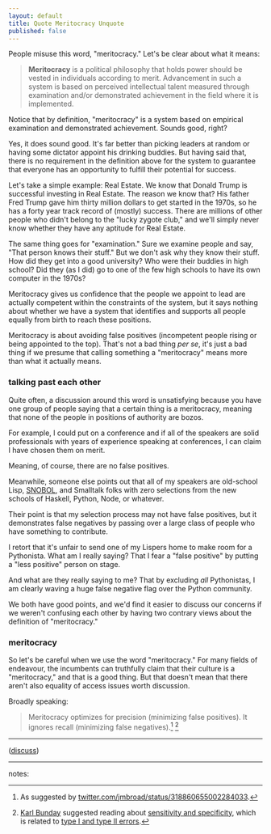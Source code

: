 ```yaml
---
layout: default
title: Quote Meritocracy Unquote
published: false
---
```


People misuse this word, "meritocracy." Let's be clear about what it means:

> **Meritocracy** is a political philosophy that holds power should be vested in individuals according to merit. Advancement in such a system is based on perceived intellectual talent measured through examination and/or demonstrated achievement in the field where it is implemented.

Notice that by definition, "meritocracy" is a system based on empirical examination and demonstrated achievement. Sounds good, right?

Yes, it does sound good. It's far better than picking leaders at random or having some dictator appoint his drinking buddies. But having said that, there is no requirement in the definition above for the system to guarantee that everyone has an opportunity to fulfill their potential for success.

Let's take a simple example: Real Estate. We know that Donald Trump is successful investing in Real Estate. The reason we know that? His father Fred Trump gave him thirty million dollars to get started in the 1970s, so he has a forty year track record of (mostly) success. There are millions of other people who didn't belong to the "lucky zygote club," and we'll simply never know whether they have any aptitude for Real Estate.

The same thing goes for "examination." Sure we examine people and say, "That person knows their stuff." But we don't ask why they know their stuff. How did they get into a good university? Who were their buddies in high school? Did they (as I did) go to one of the few high schools to have its own computer in the 1970s?

Meritocracy gives us confidence that the people we appoint to lead are actually competent within the constraints of the system, but it says nothing about whether we have a system that identifies and supports all people equally from birth to reach these positions.

Meritocracy is about avoiding false positives (incompetent people rising or being appointed to the top). That's not a bad thing *per se*, it's just a bad thing if we presume that calling something a "meritocracy" means more than what it actually means.

### talking past each other

Quite often, a discussion around this word is unsatisfying because you have one group of people saying that a certain thing is a meritocracy, meaning that none of the people in positions of authority are bozos.

For example, I could put on a conference and if all of the speakers are solid professionals with years of experience speaking at conferences, I can claim I have chosen them on merit.

Meaning, of course, there are no false positives.

Meanwhile, someone else points out that all of my speakers are old-school Lisp, [SNOBOL], and Smalltalk folks with zero selections from the new schools of Haskell, Python, Node, or whatever.

Their point is that my selection process may not have false positives, but it demonstrates false negatives by passing over a large class of people who have something to contribute.

I retort that it's unfair to send one of my Lispers home to make room for a Pythonista. What am I really saying? That I fear a "false positive" by putting a "less positive" person on stage.

And what are they really saying to me? That by excluding *all* Pythonistas, I am clearly waving a huge false negative flag over the Python community.

We both have good points, and we'd find it easier to discuss our concerns if we weren't confusing each other by having two contrary views about the definition of "meritocracy."

### meritocracy

So let's be careful when we use the word "meritocracy." For many fields of endeavour, the incumbents can truthfully claim that their culture is a "meritocracy," and that is a good thing. But that doesn't mean that there aren't also equality of access issues worth discussion.

Broadly speaking:

> Meritocracy optimizes for precision (minimizing false positives). It ignores recall (minimizing false negatives).[^broad] [^kb]

[^broad]: As suggested by [twitter.com/jmbroad/status/318860655002284033](https://twitter.com/jmbroad/status/318860655002284033).

[^kb]: [Karl Bunday](http://learninfreedom.org) suggested reading about [sensitivity and specificity](http://en.wikipedia.org/wiki/Sensitivity_and_specificity), which is related to [type I and type II errors](http://en.wikipedia.org/wiki/Type_I_and_type_II_errors).

---

([discuss](https://news.ycombinator.com/item?id=5476673))

---

notes:

[SNOBOL]: ftp://ftp.cs.arizona.edu/snobol/gb.pdf "The Legendary 'Green Book'"